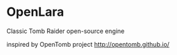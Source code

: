 # OpenLara
Classic Tomb Raider open-source engine


inspired by OpenTomb project http://opentomb.github.io/
